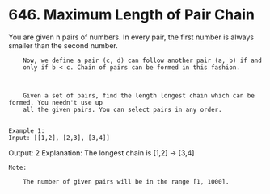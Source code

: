 # 646. Maximum Length of Pair Chain

You are given n pairs of numbers. In every pair, the first number is always
        smaller than the second number.
    

    
        Now, we define a pair (c, d) can follow another pair (a, b) if and
        only if b < c. Chain of pairs can be formed in this fashion.
    

    
        Given a set of pairs, find the length longest chain which can be formed. You needn't use up
        all the given pairs. You can select pairs in any order.
    

    Example 1:
    Input: [[1,2], [2,3], [3,4]]
Output: 2
Explanation: The longest chain is [1,2] -> [3,4]

    

    Note:
    
        The number of given pairs will be in the range [1, 1000].
